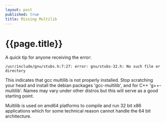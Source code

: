 ```yaml
---
layout: post
published: true
title: Missing Multilib
---
```

# {{page.title}}

A quick tip for anyone receiving the error:

    /usr/include/gnu/stubs.h:7:27: error: gnu/stubs-32.h: No such file or directory

This indicates that gcc multilib is not properly installed. Stop scratching your head
and install the debian packages 'gcc-multilib', and for C++ 'g++-multilib'. Names
may vary under other distros but this will serve as a good starting point.

Multilib is used on amd64 platforms to compile and run 32 bit x86 applications
which for some technical reason cannot handle the 64 bit architecture.
